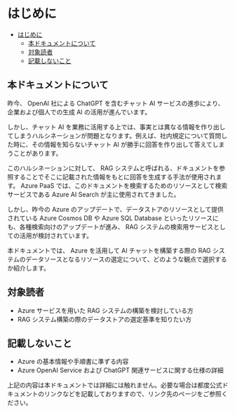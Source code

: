 # はじめに

- [はじめに](#はじめに)
  - [本ドキュメントについて](#本ドキュメントについて)
  - [対象読者](#対象読者)
  - [記載しないこと](#記載しないこと)

## 本ドキュメントについて
昨今、 OpenAI 社による ChatGPT を含むチャット AI サービスの進歩により、企業および個人での生成 AI の活用が進んでいます。  
 
しかし、チャット AI を業務に活用する上では、事実とは異なる情報を作り出してしまうハルシネーションが問題となります。例えば、社内規定について質問した時に、その情報を知らないチャット AI が勝手に回答を作り出して答えてしまうことがあります。

このハルシネーションに対して、 RAG システムと呼ばれる、ドキュメントを参照することでそこに記載された情報をもとに回答を生成する手法が使用されます。 Azure PaaS では、このドキュメントを検索するためのリソースとして検索サービスである Azure AI Search が主に使用されてきました。

しかし、昨今の Azure のアップデートで、データストアのリソースとして提供されている Azure Cosmos DB や Azure SQL Database といったリソースにも、各種検索向けのアップデートが進み、 RAG システムの検索用サービスとしての活用が検討されています。

本ドキュメントでは、 Azure を活用して AI チャットを構築する際の RAG システムのデータソースとなるリソースの選定について、どのような観点で選択するか紹介します。

## 対象読者
- Azure サービスを用いた RAG システムの構築を検討している方
- RAG システム構築の際のデータストアの選定基準を知りたい方

## 記載しないこと
- Azure の基本情報や手順書に準ずる内容
- Azure OpenAI Service および ChatGPT 関連サービスに関する仕様の詳細

上記の内容は本ドキュメントでは詳細には触れません。必要な場合は都度公式ドキュメントのリンクなどを記載しておりますので、リンク先のページをご参照ください。
